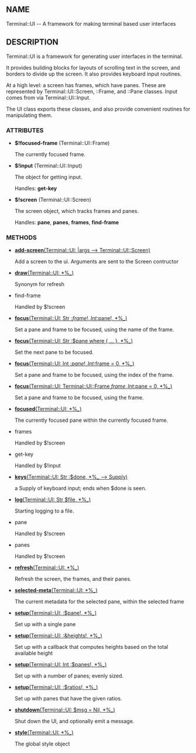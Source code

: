 ## NAME

Terminal::UI -- A framework for making terminal based user interfaces

## DESCRIPTION

Terminal::UI is a framework for generating user interfaces in the terminal.

It provides building blocks for layouts of scrolling text in the screen, and borders to divide up the screen. It also provides keyboard input routines.

At a high level: a screen has frames, which have panes. These are represented by Terminal::UI::Screen, ::Frame, and ::Pane classes. Input comes from via Terminal::UI::Input.

The UI class exports these classes, and also provide convenient routines for manipulating them.

### ATTRIBUTES

* **$!focused-frame** (Terminal::UI::Frame)

  The currently focused frame.

* **$!input** (Terminal::UI::Input)

  The object for getting input.

  Handles: **get-key**

* **$!screen** (Terminal::UI::Screen)

  The screen object, which tracks frames and panes.

  Handles: **pane**, **panes**, **frames**, **find-frame**


### METHODS

* [**add-screen**(Terminal::UI: |args --> Terminal::UI::Screen)](https://git.sr.ht/~bduggan/raku-terminal-ui/tree/master/lib/Terminal/UI.rakumod#L126)

  Add a screen to the ui. Arguments are sent to the Screen contructor

* [**draw**(Terminal::UI: *%_)](https://git.sr.ht/~bduggan/raku-terminal-ui/tree/master/lib/Terminal/UI.rakumod#L44)

  Synonym for refresh

* find-frame

  Handled by $!screen

* [**focus**(Terminal::UI: Str :$frame!, Int :$pane!, *%_)](https://git.sr.ht/~bduggan/raku-terminal-ui/tree/master/lib/Terminal/UI.rakumod#L60)

  Set a pane and frame to be focused, using the name of the frame.

* [**focus**(Terminal::UI: Str :$pane where { ... }, *%_)](https://git.sr.ht/~bduggan/raku-terminal-ui/tree/master/lib/Terminal/UI.rakumod#L66)

  Set the next pane to be focused.

* [**focus**(Terminal::UI: Int :$pane!, Int :$frame = 0, *%_)](https://git.sr.ht/~bduggan/raku-terminal-ui/tree/master/lib/Terminal/UI.rakumod#L74)

  Set a pane and frame to be focused, using the index of the frame.

* [**focus**(Terminal::UI: Terminal::UI::Frame $frame, Int :$pane = 0, *%_)](https://git.sr.ht/~bduggan/raku-terminal-ui/tree/master/lib/Terminal/UI.rakumod#L81)

  Set a pane and frame to be focused, using the frame.

* [**focused**(Terminal::UI: *%_)](https://git.sr.ht/~bduggan/raku-terminal-ui/tree/master/lib/Terminal/UI.rakumod#L35)

  The currently focused pane within the currently focused frame.

* frames

  Handled by $!screen

* get-key

  Handled by $!input

* [**keys**(Terminal::UI: Str :$done, *%_ --> Supply)](https://git.sr.ht/~bduggan/raku-terminal-ui/tree/master/lib/Terminal/UI.rakumod#L139)

  a Supply of keyboard input; ends when $done is seen.

* [**log**(Terminal::UI: Str $file, *%_)](https://git.sr.ht/~bduggan/raku-terminal-ui/tree/master/lib/Terminal/UI.rakumod#L133)

  Starting logging to a file.

* pane

  Handled by $!screen

* panes

  Handled by $!screen

* [**refresh**(Terminal::UI: *%_)](https://git.sr.ht/~bduggan/raku-terminal-ui/tree/master/lib/Terminal/UI.rakumod#L49)

  Refresh the screen, the frames, and their panes.

* [**selected-meta**(Terminal::UI: *%_)](https://git.sr.ht/~bduggan/raku-terminal-ui/tree/master/lib/Terminal/UI.rakumod#L151)

  The current metadata for the selected pane, within the selected frame

* [**setup**(Terminal::UI: :$pane!, *%_)](https://git.sr.ht/~bduggan/raku-terminal-ui/tree/master/lib/Terminal/UI.rakumod#L88)

  Set up with a single pane

* [**setup**(Terminal::UI: :&heights!, *%_)](https://git.sr.ht/~bduggan/raku-terminal-ui/tree/master/lib/Terminal/UI.rakumod#L95)

  Set up with a callback that computes heights based on the total available height

* [**setup**(Terminal::UI: Int :$panes!, *%_)](https://git.sr.ht/~bduggan/raku-terminal-ui/tree/master/lib/Terminal/UI.rakumod#L105)

  Set up with a number of panes; evenly sized.

* [**setup**(Terminal::UI: :$ratios!, *%_)](https://git.sr.ht/~bduggan/raku-terminal-ui/tree/master/lib/Terminal/UI.rakumod#L112)

  Set up with panes that have the given ratios.

* [**shutdown**(Terminal::UI: $msg = Nil, *%_)](https://git.sr.ht/~bduggan/raku-terminal-ui/tree/master/lib/Terminal/UI.rakumod#L120)

  Shut down the UI, and optionally emit a message.

* [**style**(Terminal::UI: *%_)](https://git.sr.ht/~bduggan/raku-terminal-ui/tree/master/lib/Terminal/UI.rakumod#L156)

  The global style object
